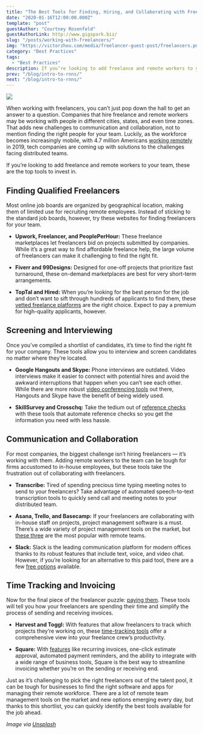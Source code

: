 ```yaml
---
title: "The Best Tools for Finding, Hiring, and Collaborating with Freelancers"
date: "2020-01-16T12:00:00.000Z"
template: "post"
guestAuthor: "Courtney Rosenfeld"
guestAuthorLink: http://www.gigspark.biz/
slug: "/posts/working-with-freelancers/"
img: "https://victorzhou.com/media/freelancer-guest-post/freelancers.png"
category: "Best Practices"
tags:
  - "Best Practices"
description: If you’re looking to add freelance and remote workers to your team, these are the top tools to invest in.
prev: "/blog/intro-to-rnns/"
next: "/blog/intro-to-rnns/"
---
```


![](./media-link/freelancer-guest-post/freelancers.png)

When working with freelancers, you can’t just pop down the hall to get an answer to a question. Companies that hire freelance and remote workers may be working with people in different cities, states, and even time zones. That adds new challenges to communication and collaboration, not to mention finding the right people for your team. Luckily, as the workforce becomes increasingly mobile, with 4.7 million Americans [working remotely](https://www.flexjobs.com/blog/post/remote-work-statistics/) in 2019, tech companies are coming up with solutions to the challenges facing distributed teams.

If you’re looking to add freelance and remote workers to your team, these are the top tools to invest in.

## Finding Qualified Freelancers

Most online job boards are organized by geographical location, making them of limited use for recruiting remote employees. Instead of sticking to the standard job boards, however, try these websites for finding freelancers for your team.

- **Upwork, Freelancer, and PeoplePerHour:** These freelance marketplaces let freelancers bid on projects submitted by companies. While it’s a great way to find affordable freelance help, the large volume of freelancers can make it challenging to find the right fit.

- **Fiverr and 99Designs:** Designed for one-off projects that prioritize fast turnaround, these on-demand marketplaces are best for very short-term arrangements.

- **TopTal and Hired:** When you’re looking for the best person for the job and don’t want to sift through hundreds of applicants to find them, these [vetted freelance platforms](https://codingninjas.co/toptal-review/) are the right choice. Expect to pay a premium for high-quality applicants, however.

## Screening and Interviewing

Once you’ve compiled a shortlist of candidates, it’s time to find the right fit for your company. These tools allow you to interview and screen candidates no matter where they’re located.

- **Google Hangouts and Skype:** Phone interviews are outdated. Video interviews make it easier to connect with potential hires and avoid the awkward interruptions that happen when you can’t see each other. While there are more robust [video conferencing tools](https://www.owllabs.com/blog/best-meeting-apps) out there, Hangouts and Skype have the benefit of being widely used.

- **SkillSurvey and Crosschq:** Take the tedium out of [reference checks](https://www.shrm.org/resourcesandtools/hr-topics/talent-acquisition/pages/creative-compliant-ways-check-references.aspx) with these tools that automate reference checks so you get the information you need with less hassle.

## Communication and Collaboration

For most companies, the biggest challenge isn’t hiring freelancers — it’s working with them. Adding remote workers to the team can be tough for firms accustomed to in-house employees, but these tools take the frustration out of collaborating with freelancers.

- **Transcribe:** Tired of spending precious time typing meeting notes to send to your freelancers? Take advantage of automated speech-to-text transcription tools to quickly send call and meeting notes to your distributed team.

- **Asana, Trello, and Basecamp:** If your freelancers are collaborating with in-house staff on projects, project management software is a must. There’s a wide variety of project management tools on the market, but [these three](https://grasshopper.com/resources/tools/project-management-tools-trello-asana-basecamp/) are the most popular with remote teams.

- **Slack:** Slack is the leading communication platform for modern offices thanks to its robust features that include text, voice, and video chat. However, if you’re looking for an alternative to this paid tool, there are a few [free options](https://www.makeuseof.com/tag/7-free-slack-alternatives-will-love/) available.

## Time Tracking and Invoicing

Now for the final piece of the freelancer puzzle: [paying them](https://clockify.me/blog/business/pay-contractors-freelancers/). These tools will tell you how your freelancers are spending their time and simplify the process of sending and receiving invoices.

- **Harvest and Toggl:** With features that allow freelancers to track which projects they’re working on, these [time-tracking tools](https://www.pcmag.com/roundup/358917/the-best-time-tracking-apps-for-freelancers) offer a comprehensive view into your freelance crew’s productivity.

- **Square:** With [features](https://squareup.com/us/en/invoices) like recurring invoices, one-click estimate approval, automated payment reminders, and the ability to integrate with a wide range of business tools, Square is the best way to streamline invoicing whether you’re on the sending or receiving end.

Just as it’s challenging to pick the right freelancers out of the talent pool, it can be tough for businesses to find the right software and apps for managing their remote workforce. There are a lot of remote team management tools on the market and new options emerging every day, but thanks to this shortlist, you can quickly identify the best tools available for the job ahead.

_Image via [Unsplash](https://unsplash.com/photos/nF0nQuqBsrI)_
